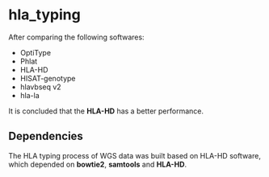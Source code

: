 # hla_typing
After comparing the following softwares: 
* OptiType
* Phlat
* HLA-HD
* HISAT-genotype
* hlavbseq v2
* hla-la  

It is concluded that the **HLA-HD** has a better performance.

## Dependencies 
The HLA typing process of WGS data was built based on HLA-HD software, which depended on **bowtie2**, **samtools** and **HLA-HD**.

